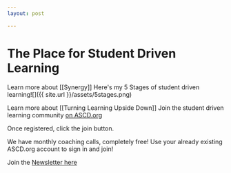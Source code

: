 ```yaml
---
layout: post

---
```

The Place for Student Driven Learning
=====================================

Learn more about [[Synergy]]
Here's my 5 Stages of student driven learning![]({{ site.url }}/assets/5stages.png)

Learn more about [[Turning Learning Upside Down]]
Join the student driven learning community [on ASCD.org](https://ascdcommunity.ascd.org/group/23-student-driven-learning)

Once registered, click the join button.

We have monthly coaching calls, completely free! Use your already existing ASCD.org account to sign in and join!

Join the [Newsletter here](https://studentdrivenlearning.net)